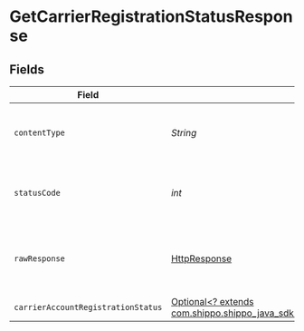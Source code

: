 # GetCarrierRegistrationStatusResponse


## Fields

| Field                                                                                                                                                            | Type                                                                                                                                                             | Required                                                                                                                                                         | Description                                                                                                                                                      |
| ---------------------------------------------------------------------------------------------------------------------------------------------------------------- | ---------------------------------------------------------------------------------------------------------------------------------------------------------------- | ---------------------------------------------------------------------------------------------------------------------------------------------------------------- | ---------------------------------------------------------------------------------------------------------------------------------------------------------------- |
| `contentType`                                                                                                                                                    | *String*                                                                                                                                                         | :heavy_check_mark:                                                                                                                                               | HTTP response content type for this operation                                                                                                                    |
| `statusCode`                                                                                                                                                     | *int*                                                                                                                                                            | :heavy_check_mark:                                                                                                                                               | HTTP response status code for this operation                                                                                                                     |
| `rawResponse`                                                                                                                                                    | [HttpResponse<InputStream>](https://docs.oracle.com/en/java/javase/11/docs/api/java.net.http/java/net/http/HttpResponse.html)                                    | :heavy_check_mark:                                                                                                                                               | Raw HTTP response; suitable for custom response parsing                                                                                                          |
| `carrierAccountRegistrationStatus`                                                                                                                               | [Optional<? extends com.shippo.shippo_java_sdk.models.components.CarrierAccountRegistrationStatus>](../../models/components/CarrierAccountRegistrationStatus.md) | :heavy_minus_sign:                                                                                                                                               | N/A                                                                                                                                                              |